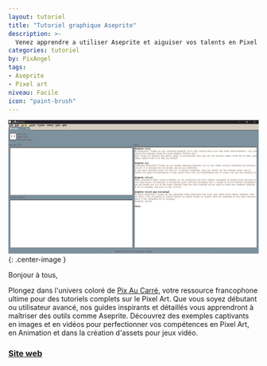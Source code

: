 ```yaml
---
layout: tutoriel
title: "Tutoriel graphique Aseprite"
description: >-
  Venez apprendre a utiliser Aseprite et aiguiser vos talents en Pixel Art avec PixAngel. 
categories: tutoriel
by: PixAngel
tags:
- Aseprite
- Pixel art
niveau: Facile
icon: "paint-brush"
---
```

![Tutoriel aseprite](/assets/img/tutoriel/2024-07-12-tutoriel-aseprite-pixangel.png){: .center-image }

Bonjour à tous,

Plongez dans l'univers coloré de [Pix Au Carré](https://pixaucarre.fr/), votre ressource francophone ultime pour des tutoriels complets sur le Pixel Art. Que vous soyez débutant ou utilisateur avancé, nos guides inspirants et détaillés vous apprendront à maîtriser des outils comme Aseprite. Découvrez des exemples captivants en images et en vidéos pour perfectionner vos compétences en Pixel Art, en Animation et dans la création d'assets pour jeux vidéo.

### [Site web](https://pixaucarre.fr/)
